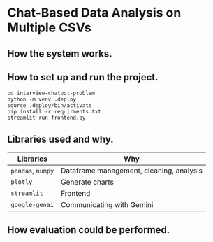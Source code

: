 # Chat-Based Data Analysis on Multiple CSVs

## How the system works.


## How to set up and run the project.
```
cd interview-chatbot-problem
python -m venv .deploy
source .deploy/bin/activate
pip install -r requirments.txt
streamlit run frontend.py
```
## Libraries used and why.
| Libraries | Why |
| --- | --- |
|`pandas`, `numpy` | Dataframe management, cleaning, analysis |
|`plotly` | Generate charts |
|`streamlit` | Frontend |
|`google-genai` | Communicating with Gemini |

## How evaluation could be performed.
